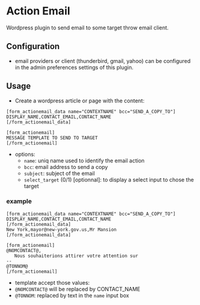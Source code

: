 Action Email
=========

Wordpress plugin to send email to some target throw email client.

Configuration
-------------

* email providers or client (thunderbird, gmail, yahoo) can be configured in the admin preferences settings of this plugin.

Usage
---------
* Create a wordpress article or page with the content:
```
[form_actionemail_data name="CONTEXTNAME" bcc="SEND_A_COPY_TO"]
DISPLAY_NAME,CONTACT_EMAIL,CONTACT_NAME
[/form_actionemail_data]

[form_actionemail]
MESSAGE TEMPLATE TO SEND TO TARGET
[/form_actionemail]
```

* options:
  * `name`: uniq name used to identify the email action
  * `bcc`: email address to send a copy
  * `subject`: subject of the email
  * `select_target` (0/1) [optionnal]: to display a select input to chose the target


### example

```
[form_actionemail_data name="CONTEXTNAME" bcc="SEND_A_COPY_TO"]
DISPLAY_NAME,CONTACT_EMAIL,CONTACT_NAME
[/form_actionemail_data]
New York,mayor@new-york.gov.us,Mr Mansion
[/form_actionemail_data]

[form_actionemail]
@NOMCONTACT@,
   Nous souhaiterions attirer votre attention sur
--
@TONNOM@
[/form_actionemail]
```

* template accept those values:
 * `@NOMCONTACT@` will be replaced by CONTACT_NAME
 * `@TONNOM`: replaced by text in the `name` input box

